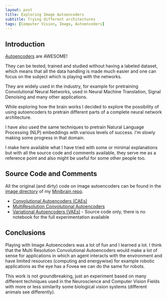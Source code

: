 ```yaml
---
layout: post
title: Exploring Image Autoencoders
subtitle: Trying different architectures
tags: [Computer Vision, Image, Autoencoders]
---
```


## Introduction

[Autoencoders](https://en.wikipedia.org/wiki/Autoencoder) are AWESOME! 

They can be tested, trained and studied without having a labeled dataset, which means that all the data handling is made much easier and one can focus on the subject which is playing with the networks.

They are widely used in the industry, for example for pretraining Convolutional Neural Networks, used in Neural Machine Translation, Signal Denoising and many other applications.

While exploring how the brain works I decided to explore the possibility of using autoencoders to pretrain different parts of a complete neural network architecture. 

I have also used the same techniques to pretrain Natural Language Processing (NLP) embeddings with various levels of success. I'm slowly making some progress in that domain.

I make here available what I have tried with some or minimal explanations but with all the source code and comments available, they serve me as a reference point and also might be useful for some other people too.

## Source Code and Comments

All the original (and dirty) code on image autoencoders can be found in the [image directory](https://github.com/leomrocha/minibrain/blob/master/sensors/image/) of my [Minibrain repo](https://github.com/leomrocha/minibrain).

* [Convolutional Autoencoders (CAEs)](https://leomrocha.github.io/minibrain/ConvAutoEncoderTest.html)
* [MultiResolution Convolutional Autoencoders](https://leomrocha.github.io/minibrain/MultiResConvAutoEncoderTest.html)
* [Variational Autoencoders (VAEs)](https://github.com/leomrocha/minibrain/blob/master/sensors/image/vae.py) - Source code only, there is no notebook for the full experimentation available

## Conclusions

Playing with Image Autoencoders was a lot of fun and I learned a lot. 
I think that the Multi Resolution Convolutional Autoencoders would make a lot of sense for applications in which an agent interacts with the environment and have limited resources (computing and energywise) for example robotic applications as the eye has a Fovea we can do the same for robots.

This work is not groundbreaking, just an experiment based on  many different techniques used in the Neuroscience and Computer Vision Fields with more or less similarity some biological vision systems (different animals see differently).
